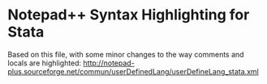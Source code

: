 # Notepad++ Syntax Highlighting for Stata
Based on this file, with some minor changes to the way comments and locals are highlighted:
http://notepad-plus.sourceforge.net/commun/userDefinedLang/userDefineLang_stata.xml
